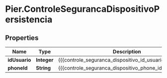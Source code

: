 # Pier.ControleSegurancaDispositivoPersistencia

## Properties
Name | Type | Description | Notes
------------ | ------------- | ------------- | -------------
**idUsuario** | **Integer** | {{{controle_seguranca_dispositivo_id_usuario_descricao}}} | 
**phoneId** | **String** | {{{controle_seguranca_dispositivo_phone_id_descricao}}} | 


